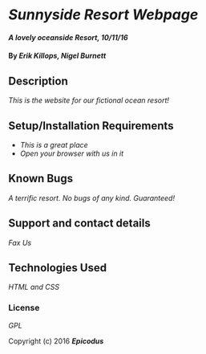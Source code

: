 # _Sunnyside Resort Webpage_

#### _A lovely oceanside Resort, 10/11/16_

#### By _**Erik Killops, Nigel Burnett**_

## Description

_This is the website for our fictional ocean resort!_

## Setup/Installation Requirements

* _This is a great place_
* _Open your browser with us in it_


## Known Bugs

_A terrific resort. No bugs of any kind. Guaranteed!_

## Support and contact details

_Fax Us_

## Technologies Used

_HTML and CSS_

### License

*GPL*

Copyright (c) 2016 **_Epicodus_**
